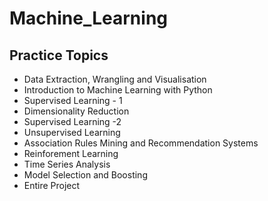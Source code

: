 # Machine_Learning

## Practice Topics

- Data Extraction, Wrangling and Visualisation
- Introduction to Machine Learning with Python
- Supervised Learning - 1
- Dimensionality Reduction
- Supervised Learning -2
- Unsupervised Learning 
- Association Rules Mining and Recommendation Systems
- Reinforement Learning
- Time Series Analysis
- Model Selection and Boosting
- Entire Project
